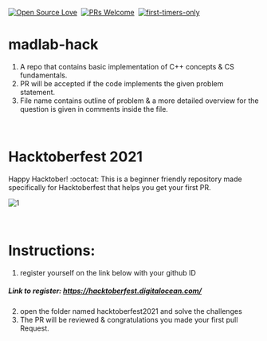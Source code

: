 [![Open Source Love](https://badges.frapsoft.com/os/v1/open-source.svg?v=102)](https://hacktoberfest.netlify.com/)&nbsp;
[![PRs Welcome](https://img.shields.io/badge/PRs-welcome-brightgreen.svg?style=flat-square)](https://github.com/Open-Source-Contributors-JSS/Hacktoberfest2019)&nbsp;
[![first-timers-only](https://img.shields.io/badge/first--timers--only-friendly-blue.svg?style=flat-square)](https://hacktoberfest.netlify.com/)&nbsp;

# madlab-hack

1. A repo that contains basic implementation of C++ concepts & CS fundamentals.
2. PR will be accepted if the code implements the given problem statement.
3. File name contains outline of problem & a more detailed overview for the question is given in comments inside the file.

<p>&nbsp;</p>

# Hacktoberfest 2021 

Happy Hacktober! :octocat: This is a beginner friendly repository made specifically for Hacktoberfest that helps you get your first PR.

![1](https://github.com/phoenix-aditya/madlab-hack/blob/master/assets/hacktoberlogo.png)

<p>&nbsp;</p>

# Instructions: 
 1. register yourself on the link below with your github ID 
##### Link to register: https://hacktoberfest.digitalocean.com/
 2. open the folder named hacktoberfest2021 and solve the challenges
 3. The PR will be reviewed & congratulations you made your first pull Request.









